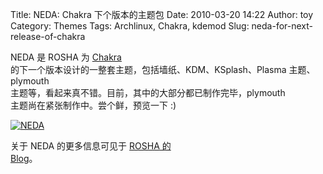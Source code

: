 Title: NEDA: Chakra 下个版本的主题包
Date: 2010-03-20 14:22
Author: toy
Category: Themes
Tags: Archlinux, Chakra, kdemod
Slug: neda-for-next-release-of-chakra

NEDA 是 ROSHA 为 [Chakra](http://linuxtoy.org/archives/chakra.html)  
的下一个版本设计的一整套主题，包括墙纸、KDM、KSplash、Plasma
主题、plymouth  
主题等，看起来真不错。目前，其中的大部分都已制作完毕，plymouth  
主题尚在紧张制作中。尝个鲜，预览一下 :)

[![NEDA](http://i.linuxtoy.org/images/2010/03/chakra-new-theme-thumb.png)](http://i.linuxtoy.org/images/2010/03/chakra-new-theme.png)

关于 NEDA 的更多信息可见于 [ROSHA 的  
Blog](http://roozbeh.us/2010/03/19/neda-for-next-release-of-chakra/)。
